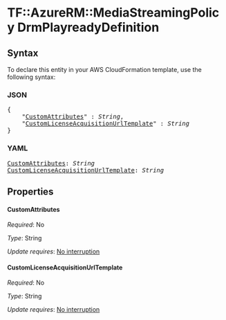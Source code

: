 # TF::AzureRM::MediaStreamingPolicy DrmPlayreadyDefinition

## Syntax

To declare this entity in your AWS CloudFormation template, use the following syntax:

### JSON

<pre>
{
    "<a href="#customattributes" title="CustomAttributes">CustomAttributes</a>" : <i>String</i>,
    "<a href="#customlicenseacquisitionurltemplate" title="CustomLicenseAcquisitionUrlTemplate">CustomLicenseAcquisitionUrlTemplate</a>" : <i>String</i>
}
</pre>

### YAML

<pre>
<a href="#customattributes" title="CustomAttributes">CustomAttributes</a>: <i>String</i>
<a href="#customlicenseacquisitionurltemplate" title="CustomLicenseAcquisitionUrlTemplate">CustomLicenseAcquisitionUrlTemplate</a>: <i>String</i>
</pre>

## Properties

#### CustomAttributes

_Required_: No

_Type_: String

_Update requires_: [No interruption](https://docs.aws.amazon.com/AWSCloudFormation/latest/UserGuide/using-cfn-updating-stacks-update-behaviors.html#update-no-interrupt)

#### CustomLicenseAcquisitionUrlTemplate

_Required_: No

_Type_: String

_Update requires_: [No interruption](https://docs.aws.amazon.com/AWSCloudFormation/latest/UserGuide/using-cfn-updating-stacks-update-behaviors.html#update-no-interrupt)

